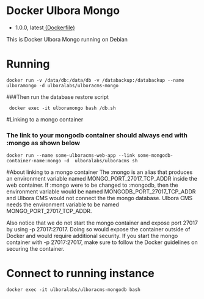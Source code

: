 # Docker Ulbora Mongo
- 1.0.0, latest[ (Dockerfile)](https://github.com/Ulbora/docker_ulboracms_mongo/blob/master/Dockerfile)

This is Docker Ulbora Mongo running on Debian


# Running
```
docker run -v /data/db:/data/db -v /databackup:/databackup --name ulboramongo -d ulboralabs/ulboracms-mongo
```
###Then run the database restore script
```
 docker exec -it ulboramongo bash /db.sh
```

#Linking to a mongo container
### The link to your mongodb container should always end with :mongo as shown below
```
docker run --name some-ulboracms-web-app --link some-mongodb-container-name:mongo -d  ulboralabs/ulboracms sh
```
#About linking to a mongo container
The :mongo is an alias that produces an environment variable named MONGO_PORT_27017_TCP_ADDR inside the web container.
If :mongo were to be changed to :mongodb, then the environment variable would be named MONGODB_PORT_27017_TCP_ADDR and 
Ulbora CMS would not connect the the mongo database. Ulbora CMS needs the environment variable to be 
named MONGO_PORT_27017_TCP_ADDR.

Also notice that we do not start the mongo container and expose port 27017 by using -p 27017:27017.
Doing so would expose the container outside of Docker and would require additional security.
If you start the mongo container with -p 27017:27017, make sure to follow the Docker guidelines on securing 
the container.

# Connect to running instance
```
docker exec -it ulboralabs/ulboracms-mongodb bash
```

